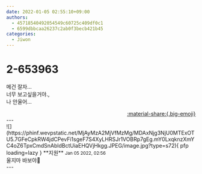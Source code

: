 ```yaml
---
date: 2022-01-05 02:55:10+09:00
authors:
  - 45718540492054549c60725c409df0c1
  - 6599dbbcaa26237c2ab0f3becb421b45
categories:
  - Jiwon
---
```


# 2-653963

<div class="post-container" markdown="1">
<div class="content-container md-sidebar__scrollwrap" markdown="1">

메건 잘자...<br>너무 보고싶을거야.,<br>나 안울어...

</div>
</div>

<div style="text-align: right;" markdown="1">
<a href="https://weverse.io/fromis9/fanpost/2-653963" style="text-align: right;">:material-share:{.big-emoji}</a>
</div>
---

<div class="comments-container md-sidebar__scrollwrap" markdown="1">
<div class="comment" markdown="1">
<div class='id-container' markdown="1">
![](https://phinf.wevpstatic.net/MjAyMzA2MjVfMzMg/MDAxNjg3NjU0MTExOTU5.7GFeCpkRW4jdCPevFi1sgeF7S4XyLHRSJr1VOBRp7gEg.mY0LxqknzXmYC4oZ6TpxCmdSnAbldBctUiaEHQVjHkgg.JPEG/image.jpg?type=s72){ pfp loading=lazy }
**<span class="artist">지원</span>** <small>Jan 05 2022, 02:56</small><br>
</div>
<div class='comment-body' markdown="1">
울지마 바보야🌟
</div>
</div>
</div>
---
